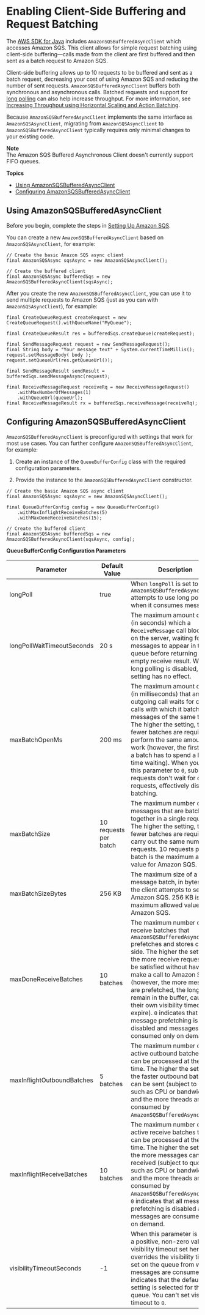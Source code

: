 # Enabling Client\-Side Buffering and Request Batching<a name="sqs-client-side-buffering-request-batching"></a>

The [AWS SDK for Java](https://aws.amazon.com/sdkforjava/) includes `AmazonSQSBufferedAsyncClient` which accesses Amazon SQS\. This client allows for simple request batching using client\-side buffering—calls made from the client are first buffered and then sent as a batch request to Amazon SQS\.

Client\-side buffering allows up to 10 requests to be buffered and sent as a batch request, decreasing your cost of using Amazon SQS and reducing the number of sent requests\. `AmazonSQSBufferedAsyncClient` buffers both synchronous and asynchronous calls\. Batched requests and support for [long polling](sqs-short-and-long-polling.md) can also help increase throughput\. For more information, see [Increasing Throughput using Horizontal Scaling and Action Batching](sqs-throughput-horizontal-scaling-and-batching.md)\.

Because `AmazonSQSBufferedAsyncClient` implements the same interface as `AmazonSQSAsyncClient`, migrating from `AmazonSQSAsyncClient` to `AmazonSQSBufferedAsyncClient` typically requires only minimal changes to your existing code\.

**Note**  
The Amazon SQS Buffered Asynchronous Client doesn't currently support FIFO queues\.

**Topics**
+ [Using AmazonSQSBufferedAsyncClient](#using-buffered-async-client)
+ [Configuring AmazonSQSBufferedAsyncClient](#configuring-buffered-async-client)

## Using AmazonSQSBufferedAsyncClient<a name="using-buffered-async-client"></a>

Before you begin, complete the steps in [Setting Up Amazon SQS](sqs-setting-up.md)\. 

You can create a new `AmazonSQSBufferedAsyncClient` based on `AmazonSQSAsyncClient`, for example:

```
// Create the basic Amazon SQS async client
final AmazonSQSAsync sqsAsync = new AmazonSQSAsyncClient();
 
// Create the buffered client
final AmazonSQSAsync bufferedSqs = new AmazonSQSBufferedAsyncClient(sqsAsync);
```

After you create the new `AmazonSQSBufferedAsyncClient`, you can use it to send multiple requests to Amazon SQS \(just as you can with `AmazonSQSAsyncClient`\), for example:

```
final CreateQueueRequest createRequest = new CreateQueueRequest().withQueueName("MyQueue");
 
final CreateQueueResult res = bufferedSqs.createQueue(createRequest);
 
final SendMessageRequest request = new SendMessageRequest();
final String body = "Your message text" + System.currentTimeMillis();
request.setMessageBody( body );
request.setQueueUrl(res.getQueueUrl());
 
final SendMessageResult sendResult = bufferedSqs.sendMessageAsync(request);
 
final ReceiveMessageRequest receiveRq = new ReceiveMessageRequest()
    .withMaxNumberOfMessages(1)
    .withQueueUrl(queueUrl);
final ReceiveMessageResult rx = bufferedSqs.receiveMessage(receiveRq);
```

## Configuring AmazonSQSBufferedAsyncClient<a name="configuring-buffered-async-client"></a>

`AmazonSQSBufferedAsyncClient` is preconfigured with settings that work for most use cases\. You can further configure `AmazonSQSBufferedAsyncClient`, for example:

1. Create an instance of the `QueueBufferConfig` class with the required configuration parameters\.

1. Provide the instance to the `AmazonSQSBufferedAsyncClient` constructor\.

```
// Create the basic Amazon SQS async client
final AmazonSQSAsync sqsAsync = new AmazonSQSAsyncClient();
 
final QueueBufferConfig config = new QueueBufferConfig()
    .withMaxInflightReceiveBatches(5)
    .withMaxDoneReceiveBatches(15);
 
// Create the buffered client
final AmazonSQSAsync bufferedSqs = new AmazonSQSBufferedAsyncClient(sqsAsync, config);
```


**QueueBufferConfig Configuration Parameters**  

| Parameter | Default Value | Description | 
| --- | --- | --- | 
| longPoll | true |  When `longPoll` is set to `true`, `AmazonSQSBufferedAsyncClient` attempts to use long polling when it consumes messages\.  | 
| longPollWaitTimeoutSeconds | 20 s |  The maximum amount of time \(in seconds\) which a `ReceiveMessage` call blocks off on the server, waiting for messages to appear in the queue before returning with an empty receive result\.  When long polling is disabled, this setting has no effect\.   | 
| maxBatchOpenMs | 200 ms |  The maximum amount of time \(in milliseconds\) that an outgoing call waits for other calls with which it batches messages of the same type\. The higher the setting, the fewer batches are required to perform the same amount of work \(however, the first call in a batch has to spend a longer time waiting\)\. When you set this parameter to `0`, submitted requests don't wait for other requests, effectively disabling batching\.  | 
| maxBatchSize | 10 requests per batch |  The maximum number of messages that are batched together in a single request\. The higher the setting, the fewer batches are required to carry out the same number of requests\.  10 requests per batch is the maximum allowed value for Amazon SQS\.   | 
| maxBatchSizeBytes | 256 KB |  The maximum size of a message batch, in bytes, that the client attempts to send to Amazon SQS\.  256 KB is the maximum allowed value for Amazon SQS\.   | 
| maxDoneReceiveBatches | 10 batches |  The maximum number of receive batches that `AmazonSQSBufferedAsyncClient` prefetches and stores client\-side\. The higher the setting, the more receive requests can be satisfied without having to make a call to Amazon SQS \(however, the more messages are prefetched, the longer they remain in the buffer, causing their own visibility timeout to expire\)\.  `0` indicates that all message prefetching is disabled and messages are consumed only on demand\.   | 
| maxInflightOutboundBatches | 5 batches |  The maximum number of active outbound batches that can be processed at the same time\. The higher the setting, the faster outbound batches can be sent \(subject to quotas such as CPU or bandwidth\) and the more threads are consumed by `AmazonSQSBufferedAsyncClient`\.  | 
| maxInflightReceiveBatches | 10 batches |  The maximum number of active receive batches that can be processed at the same time\. The higher the setting, the more messages can be received \(subject to quotas such as CPU or bandwidth\), and the more threads are consumed by `AmazonSQSBufferedAsyncClient`\.  `0` indicates that all message prefetching is disabled and messages are consumed only on demand\.   | 
| visibilityTimeoutSeconds | \-1 |  When this parameter is set to a positive, non\-zero value, the visibility timeout set here overrides the visibility timeout set on the queue from which messages are consumed\.  `-1` indicates that the default setting is selected for the queue\. You can't set visibility timeout to `0`\.   | 